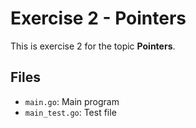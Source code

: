 # Exercise 2 - Pointers

This is exercise 2 for the topic **Pointers**.

## Files
- `main.go`: Main program
- `main_test.go`: Test file
